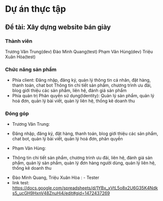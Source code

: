 # Dự án thực tập
## Đề tài: Xây dựng website bán giày
### Thành viên
Trương Văn Trung(dev)
Đào Minh Quang(test)
Phạm Văn Hùng(dev)
Triệu Xuân Hòa(test)

### Chức năng sản phẩm
- Phía client:
Đăng nhập, đăng ký, quản lý thông tin cá nhân, đặt hàng, thanh toán, chat bot
Thông tin chi tiết sản phẩm, chương trình ưu đãi, blog giới thiệu các sản phẩm, liên hệ, đánh giá sản phẩm
- Phía quản trị
Phân quyền sử dụng(Identity):
Quản lý sản phẩm, quản lý hoá đơn, quản lý bài viết, quàn lý liên hệ, thống kê doanh thu
### Đóng góp
+ Trương Văn Trung:
- Đăng nhập, đăng ký, đặt hàng, thanh toán, blog giới thiệu các sản phẩm, chat bot, quản lý bài viết, quản lý hoá đơn, phân quyền
+ Phạm Văn Hùng:
- Thông tin chi tiết sản phẩm, chương trình ưu đãi, liên hệ, đánh giá sản phẩm, quản lý sản phẩm, quản lý đơn hàng người dùng, quản lý liên hệ, thống kê doanh thu
+ Đào Minh Quang, Triệu Xuân Hòa : - Tester
+ link test: https://docs.google.com/spreadsheets/d/1YBx_xVtL5o8x2U6G35K4Ndks5_ucGH9HxnV48ZnuHi4/edit#gid=1472437269

